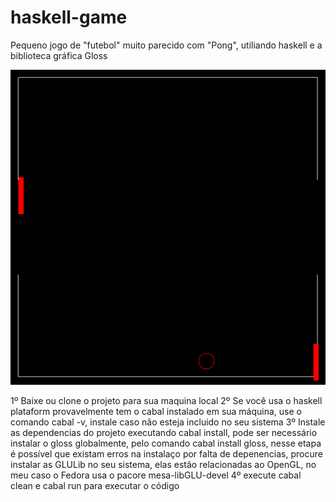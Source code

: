 # haskell-game
Pequeno jogo de "futebol" muito parecido com "Pong", utiliando haskell e a biblioteca  gráfica Gloss

![Jogo sendo executado](https://github.com/IgorGoncalves/haskell-game/blob/master/soccer-pong.png?raw=true)


1º Baixe ou clone o projeto para sua maquina local
2º Se você usa o haskell plataform provavelmente tem o cabal instalado em sua máquina, use o comando cabal -v, instale caso não esteja incluido no seu sistema
3º Instale as dependencias do projeto executando cabal install, pode ser necessário instalar o gloss globalmente, pelo comando cabal install gloss, nesse etapa é possível que existam erros na instalaço por falta de depenencias, procure instalar as GLULib no seu sistema, elas estão relacionadas ao OpenGL, no meu caso o Fedora usa o pacore mesa-libGLU-devel
4º execute cabal clean e cabal run para executar o código
